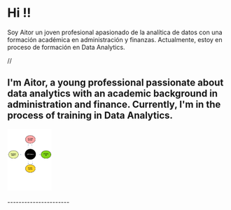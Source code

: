 # Hi !!






 Soy Aitor un joven profesional apasionado de la analítica de datos con una formación académica en administración y finanzas. Actualmente, estoy en proceso de formación en Data Analytics.


//

I'm Aitor, a young professional passionate about data analytics with an academic background in administration and finance. Currently, I'm in the process of training in Data Analytics.
----------------------

<p align="left" width="100%">
    <img width="20%" src="https://github.com/Aitorus/Aitorus/blob/main/Home.png">
</p>
----------------------
